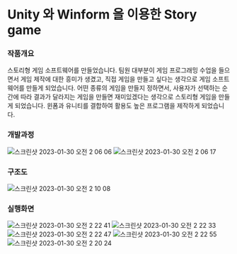 # Unity 와 Winform 을 이용한 Story game
### 작품개요
스토리형 게임 소프트웨어를 만들었습니다. 팀원 대부분이 게임 프로그래밍 수업을 들으면서 게임 제작에 대한 흥미가 생겼고, 직접 게임을 만들고 싶다는 생각으로 게임 소프트웨어를 만들게 되었습니다. 어떤 종류의 게임을 만들지 정하면서, 사용자가 선택하는 순간에 따라 결과가 달라지는 게임을 만들면 재미있겠다는 생각으로 스토리형 게임을 만들게 되었습니다.
윈폼과 유니티를 결합하여 활용도 높은 프로그램을 제작하게 되었습니다.<br/>
### 개발과정
![스크린샷 2023-01-30 오전 2 06 06](https://user-images.githubusercontent.com/55981401/215343989-77f19467-7bf4-4f0c-b202-49ea52ffa5c7.png)
![스크린샷 2023-01-30 오전 2 06 17](https://user-images.githubusercontent.com/55981401/215343992-02190cb7-bd59-427f-95d7-5aaa0a2430e1.png)
<br/>
### 구조도
![스크린샷 2023-01-30 오전 2 10 08](https://user-images.githubusercontent.com/55981401/215343438-dffe6bb9-9f96-4f45-bd76-629ca244256c.png)
<br/>
### 실행화면
![스크린샷 2023-01-30 오전 2 22 41](https://user-images.githubusercontent.com/55981401/215344252-9ee71277-2c6a-4b78-98f8-43ce543de497.png)
![스크린샷 2023-01-30 오전 2 22 33](https://user-images.githubusercontent.com/55981401/215344253-ce131416-b5d0-4927-b303-c8bdb98dfdaa.png)
![스크린샷 2023-01-30 오전 2 22 47](https://user-images.githubusercontent.com/55981401/215344251-0398ff04-f32b-4921-b992-b2583e8e1751.png)
![스크린샷 2023-01-30 오전 2 22 55](https://user-images.githubusercontent.com/55981401/215344250-2731cb09-e052-4bde-b6b1-1ecf884b4dc5.png)
![스크린샷 2023-01-30 오전 2 20 24](https://user-images.githubusercontent.com/55981401/215344255-b6dd3966-9987-416b-9eb6-bbb9c91612b2.png)
